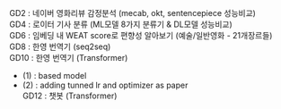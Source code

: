 GD2 : 네이버 영화리뷰 감정분석 (mecab, okt, sentencepiece 성능비교)  
GD4 : 로이터 기사 분류 (ML모델 8가지 분류기 & DL모델 성능비교)  
GD6 : 임베딩 내 WEAT score로 편향성 알아보기 (예술/일반영화 - 21개장르들)  
GD8 : 한영 번역기 (seq2seq)  
GD10 : 한영 번역기 (Transformer)    
  - (1) : based model   
  - (2) : adding tunned lr and optimizer as paper  
GD12 : 챗봇 (Transformer)
